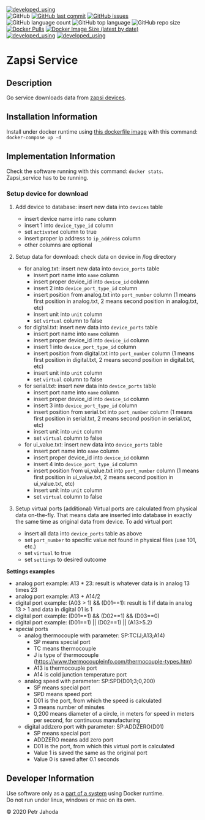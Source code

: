 [![developed_using](https://img.shields.io/badge/developed%20using-Jetbrains%20Goland-lightgrey)](https://www.jetbrains.com/go/)
<br/>
![GitHub](https://img.shields.io/github/license/petrjahoda/zapsi_service)
[![GitHub last commit](https://img.shields.io/github/last-commit/petrjahoda/zapsi_service)](https://github.com/petrjahoda/zapsi_service/commits/master)
[![GitHub issues](https://img.shields.io/github/issues/petrjahoda/zapsi_service)](https://github.com/petrjahoda/zapsi_service/issues)
<br/>
![GitHub language count](https://img.shields.io/github/languages/count/petrjahoda/zapsi_service)
![GitHub top language](https://img.shields.io/github/languages/top/petrjahoda/zapsi_service)
![GitHub repo size](https://img.shields.io/github/repo-size/petrjahoda/zapsi_service)
<br/>
[![Docker Pulls](https://img.shields.io/docker/pulls/petrjahoda/zapsi_service)](https://hub.docker.com/r/petrjahoda/zapsi_service)
[![Docker Image Size (latest by date)](https://img.shields.io/docker/image-size/petrjahoda/zapsi_service?sort=date)](https://hub.docker.com/r/petrjahoda/zapsi_service/tags)
<br/>
[![developed_using](https://img.shields.io/badge/database-PostgreSQL-red)](https://www.postgresql.org) [![developed_using](https://img.shields.io/badge/runtime-Docker-red)](https://www.docker.com)

# Zapsi Service

## Description
Go service downloads data from [zapsi devices](https://www.zapsi.eu).

## Installation Information
Install under docker runtime using [this dockerfile image](https://github.com/petrjahoda/system/tree/master/latest) with this command: ```docker-compose up -d```

## Implementation Information
Check the software running with this command: ```docker stats```. <br/>
Zapsi_service has to be running.

### Setup device for download
1. Add device to database: insert new data into ```devices``` table
    - insert device name into ```name``` column
    - insert 1 into ```device_type_id``` column
    - set ```activated``` column to true
    - insert proper ip address to ```ip_address``` column
    - other columns are optional
2. Setup data for download: check data on device in /log directory
    - for analog.txt: insert new data into ```device_ports``` table
        - insert port name into ```name``` column
        - insert proper device_id into ```device_id``` column
        - insert 2 into ```device_port_type_id``` column
        - insert position from analog.txt into ```port_number``` column (1 means first position in analog.txt, 2 means second position in analog.txt, etc)
        - insert unit into ```unit``` column
        - set ```virtual``` column to false
    - for digital.txt: insert new data into ```device_ports``` table
        - insert port name into ```name``` column
        - insert proper device_id into ```device_id``` column
        - insert 1 into ```device_port_type_id``` column
        - insert position from digital.txt into ```port_number``` column (1 means first position in digital.txt, 2 means second position in digital.txt, etc)
        - insert unit into ```unit``` column
        - set ```virtual``` column to false 
    - for serial.txt: insert new data into ```device_ports``` table
        - insert port name into ```name``` column
        - insert proper device_id into ```device_id``` column
        - insert 3 into ```device_port_type_id``` column
        - insert position from serial.txt into ```port_number``` column (1 means first position in serial.txt, 2 means second position in serial.txt, etc)
        - insert unit into ```unit``` column
        - set ```virtual``` column to false
    - for ui_value.txt: insert new data into ```device_ports``` table
        - insert port name into ```name``` column
        - insert proper device_id into ```device_id``` column
        - insert 4 into ```device_port_type_id``` column
        - insert position from ui_value.txt into ```port_number``` column (1 means first position in ui_value.txt, 2 means second position in ui_value.txt, etc)
        - insert unit into ```unit``` column
        - set ```virtual``` column to false

3. Setup virtual ports (additional)
Virtual ports are calculated from physical data on-the-fly. That means data are inserted into database in exactly the same time as original data from device.
To add virtual port
    - insert all data into ```device_ports``` table as above
    - set ```port_number``` to specific value not found in physical files (use 101, etc.)
    - set ```virtual``` to true
    - set ```settings``` to desired outcome 

**Settings examples**
- analog port example: A13 * 23: result is whatever data is in analog 13 times 23
- analog port example: A13 + A14/2
- digital port example: (A03 > 1) && (D01==1): result is 1 if data in analog 13 > 1 and data in digital 01 is 1
- digital port example: (D01==1) && (D02==1) && (D03==0)
- digital port example: (D01==1) || (D02==1) || (A13>5.2)
- special ports
    - analog thermocouple with parameter: SP:TC(J;A13;A14)
        - SP means special port
        - TC means thermocouple
        - J is type of thermocouple  (https://www.thermocoupleinfo.com/thermocouple-types.htm)
        - A13 is thermocouple port
        - A14 is cold junction temperature port
    - analog speed with parameter: SP:SPD(D01;3;0,200)
        - SP means special port
        - SPD means speed port
        - D01 is the port, from which the speed is calculated
        - 3 means number of minutes
        - 0,200 means diameter of a circle, in meters for speed in meters per second, for continuous manufacturing
    - digital addzero port with parameter: SP:ADDZERO(D01)
        - SP means special port
        - ADDZERO means add zero port
        - D01 is the port, from which this virtual port is calculated
        - Value 1 is saved the same as the original port
        - Value 0 is saved after 0.1 seconds  


## Developer Information
Use software only as a [part of a system](https://github.com/petrjahoda/system) using Docker runtime.<br/>
 Do not run under linux, windows or mac on its own.



© 2020 Petr Jahoda



